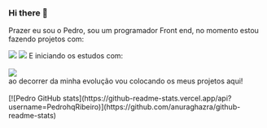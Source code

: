 ### Hi there 👋

Prazer eu sou o Pedro, sou um programador Front end, no momento estou fazendo projetos com:

<img src="https://img.shields.io/badge/HTML5-E34F26?style=for-the-badge&logo=html5&logoColor=white">
<img src="https://img.shields.io/badge/CSS3-1572B6?style=for-the-badge&logo=css3&logoColor=white">
E iniciando os estudos com: 
<br>
<br>
<img src="https://img.shields.io/badge/JavaScript-F7DF1E?style=for-the-badge&logo=javascript&logoColor=black">
<br>
ao decorrer da minha evolução vou colocando os meus projetos aqui!
<br>
<br>
[![Pedro GitHub stats](https://github-readme-stats.vercel.app/api?username=PedrohqRibeiro)](https://github.com/anuraghazra/github-readme-stats)


